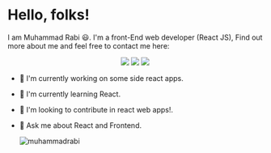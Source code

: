 # Hello, folks! 

I am Muhammad Rabi 😃. I'm a front-End web developer (React JS), Find out more about me and feel free to contact me here:

<p align="center">
    <a href="https://twitter.com/MuhammadRabi_"><img src="https://img.shields.io/badge/twitter-%231FA1F1?style=flat&logo=twitter&logoColor=white"/></a>
    <a href=
       "https://www.linkedin.com/in/muhammad-rabi-07a51b202/"><img src="https://img.shields.io/badge/linkedin-%230177B5?style=flat&logo=linkedin&logoColor=white"/></a>
    <a href="https://www.youtube.com/channel/UCPksZXBOyWw034TuDr5Q32w"><img src="https://img.shields.io/badge/youtube-%23FF0000?style=flat&logo=youtube&logoColor=white"/></a>

  </p>
  

 - 🔭 I'm currently working on some side react apps.
 - 🌱 I'm currently learning React.
 - 👯 I'm looking to contribute in react web apps!.
 - 💬 Ask me about React and Frontend.
 


    <img src="https://komarev.com/ghpvc/?username=muhammadrabi&label=Profile%20views&color=0e75b6&style=flat" alt="muhammadrabi" />
